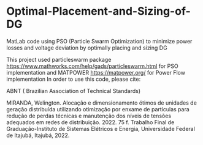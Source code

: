 # Optimal-Placement-and-Sizing-of-DG
MatLab code using PSO (Particle Swarm Optimization) to minimize power losses and voltage deviation by optimally placing and sizing DG

This project used particleswarm package https://www.mathworks.com/help/gads/particleswarm.html for PSO implementation
and MATPOWER https://matpower.org/ for Power Flow implementation
In order to use this code, please cite: 

ABNT ( Brazilian Association of Technical Standards)

MIRANDA, Welington. Alocação e dimensionamento ótimos de unidades de geração distribuída utilizando otimização por enxame de partículas para redução de perdas técnicas e manutenção dos níveis de tensões adequados em redes de distribuição. 2022. 75 f. Trabalho Final de Graduação-Instituto de Sistemas Elétricos e Energia, Universidade Federal de Itajubá, Itajubá, 2022.
